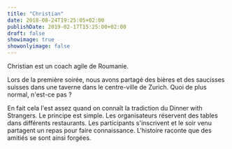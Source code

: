 ```yaml
---
title: "Christian"
date: 2018-08-24T19:25:05+02:00
publishDate: 2019-02-17T15:25:00+02:00
draft: false
showimage: true
showonlyimage: false
---
```

Christian est un coach agile de Roumanie.
<!--more-->

Lors de la première soirée, nous avons partagé des bières et des saucisses suisses dans une taverne dans le centre-ville de Zurich. Quoi de plus normal, n'est-ce pas ?

En fait cela l'est assez quand on connaît la tradiction du Dinner with Strangers.
Le principe est simple. Les organisateurs réservent des tables dans différents restaurants.
Les participants s'inscrivent et le soir venu partagent un repas pour faire connaissance.
L'histoire raconte que des amitiés se sont ainsi forgées.
